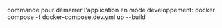 commande pour démarrer l'application en mode développement: docker compose -f docker-compose.dev.yml up --build
